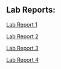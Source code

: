 ## Lab Reports: 
[Lab Report 1](lab-report-1-week-2.md)

[Lab Report 2](lab-report-2-week-4.md)

[Lab Report 3](lab-report-3-week-6.md)

[Lab Report 4](lab-report-4-week-8.md)

